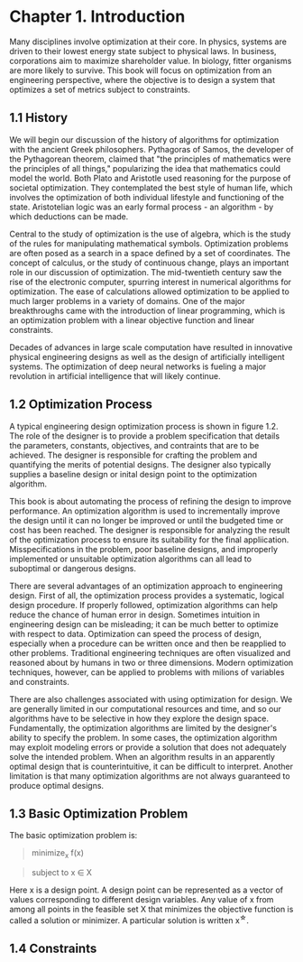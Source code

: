 # Chapter 1. Introduction

Many disciplines involve optimization at their core. In physics, systems are driven to their lowest energy state subject to physical laws. In business, corporations aim to maximize shareholder value. In biology, fitter organisms are more likely to survive. This book will focus on optimization from an engineering perspective, where the objective is to design a system that optimizes a set of metrics subject to constraints. 

## 1.1 History

We will begin our discussion of the history of algorithms for optimization with the ancient Greek philosophers. Pythagoras of Samos, the developer of the Pythagorean theorem, claimed that "the principles of mathematics were the principles of all things," popularizing the idea that mathematics could model the world. Both Plato and Aristotle used reasoning for the purpose of societal optimization. They contemplated the best style of human life, which involves the optimization of both individual lifestyle and functioning of the state. Aristotelian logic was an early formal process - an algorithm - by which deductions can be made.

Central to the study of optimization is the use of algebra, which is the study of the rules for manipulating mathematical symbols. Optimization problems are often posed as a search in a space defined by a set of coordinates. The concept of calculus, or the study of continuous change, plays an important role in our discussion of optimization. The mid-twentieth century saw the rise of the electronic computer, spurring interest in numerical algorithms for optimization. The ease of calculations allowed optimization to be applied to much larger problems in a variety of domains. One of the major breakthroughs came with the introduction of linear programming, which is an optimization problem with a linear objective function and linear constraints.

Decades of advances in large scale computation have resulted in innovative physical engineering designs as well as the design of artificially intelligent systems. The optimization of deep neural networks is fueling a major revolution in artificial intelligence that will likely continue.

## 1.2 Optimization Process

A typical engineering design optimization process is shown in figure 1.2. The role of the designer is to provide a problem specification that details the parameters, constants, objectives, and contraints that are to be achieved. The designer is responsible for crafting the problem and quantifying the merits of potential designs. The designer also typically supplies a baseline design or inital design point to the optimization algorithm.

This book is about automating the process of refining the design to improve performance. An optimization algorithm is used to incrementally improve the design until it can no longer be improved or until the budgeted time or cost has been reached. The designer is responsible for analyzing the result of the optimization process to ensure its suitability for the final appliication. Misspecifications in the problem, poor baseline designs, and improperly implemented or unsuitable optimization algorithms can all lead to suboptimal or dangerous designs. 

There are several advantages of an optimization approach to engineering design. First of all, the optimization process provides a systematic, logical design procedure. If properly followed, optimization algorithms can help reduce the chance of human error in design. Sometimes intuition in engineering design can be misleading; it can be much better to optimize with respect to data. Optimization can speed the process of design, especially when a procedure can be written once and then be reapplied to other problems. Traditional engineering techniques are often visualized and reasoned about by humans in two or three dimensions. Modern optimization techniques, however, can be applied to problems with milions of variables and constraints.

There are also challenges associated with using optimization for design. We are generally limited in our computational resources and time, and so our algorithms have to be selective in how they explore the design space. Fundamentally, the optimization algorithms are limited by the designer's ability to specify the problem. In some cases, the optimization algorithm may exploit modeling errors or provide a solution that does not adequately solve the intended problem. When an algorithm results in an apparently optimal design that is counterintuitive, it can be difficult to interpret. Another limitation is that many optimization algorithms are not always guaranteed to produce optimal designs.

## 1.3 Basic Optimization Problem

The basic optimization problem is:

> minimize<sub>x</sub> f(x)

> subject to x &in; X

Here x is a design point. A design point can be represented as a vector of values corresponding to different design variables. Any value of x from among all points in the feasible set X that minimizes the objective function is called a solution or minimizer. A particular solution is written x<sup>&star;</sup>.

## 1.4 Constraints